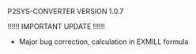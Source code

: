 P2SYS-CONVERTER VERSION 1.0.7

!!!!!! IMPORTANT UPDATE !!!!!!

- Major bug correction, calculation in EXMILL formula
